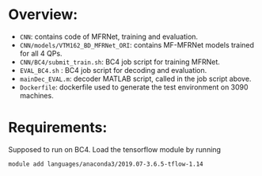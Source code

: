 # Overview:

 - `CNN`: contains code of MFRNet, training and evaluation.
 - `CNN/models/VTM162_BD_MFRNet_ORI`: contains MF-MFRNet models trained for all 4 QPs.
 - `CNN/BC4/submit_train.sh`: BC4 job script for training MFRNet.
 - `EVAL_BC4.sh` : BC4 job script for decoding and evaluation.
 - `mainDec_EVAL.m`: decoder MATLAB script, called in the job script above.
 - `Dockerfile`: dockerfile used to generate the test environment on 3090 machines.


# Requirements:
Supposed to run on BC4. Load the tensorflow module by running
```
module add languages/anaconda3/2019.07-3.6.5-tflow-1.14
```
